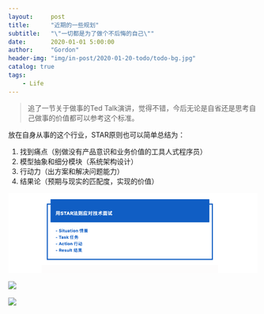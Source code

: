 ```yaml
---
layout:     post
title:      "近期的一些规划"
subtitle:   "\"一切都是为了做个不后悔的自己\""
date:       2020-01-01 5:00:00
author:     "Gordon"
header-img: "img/in-post/2020-01-20-todo/todo-bg.jpg"
catalog: true
tags:
    - Life
---
```


> 追了一节关于做事的Ted Talk演讲，觉得不错，今后无论是自省还是思考自己做事的价值都可以参考这个标准。

放在自身从事的这个行业，STAR原则也可以简单总结为：

1. 找到痛点（别做没有产品意识和业务价值的工具人式程序员）
2. 模型抽象和细分模块（系统架构设计）
3. 行动力（出方案和解决问题能力）
4. 结果论（预期与现实的匹配度，实现的价值）

![](img/in-post/2020-01-20-todo/STAR1.png)

![](img/in-post/2020-01-20-todo/STAR2.png)

![](img/in-post/2020-01-20-todo/STAR3.png)
